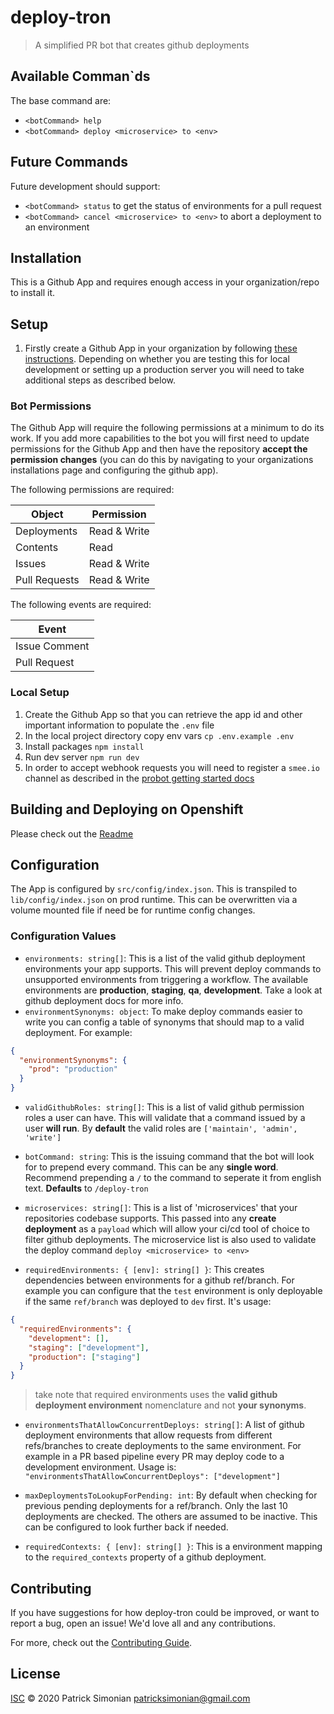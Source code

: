 # deploy-tron

> A simplified PR bot that creates github deployments

## Available Comman`ds

The base command are:
- `<botCommand> help`
- `<botCommand> deploy <microservice> to <env>`


## Future Commands
Future development should support:
- `<botCommand> status` to get the status of environments for a pull request
- `<botCommand> cancel <microservice> to <env>` to abort a deployment to an environment

## Installation

This is a Github App and requires enough access in your organization/repo to install it.


## Setup
1. Firstly create a Github App in your organization by following [these instructions](https://probot.github.io/docs/development/#configuring-a-github-app). Depending on whether you are testing this for local development or setting up a production server you will need to take additional steps as described below. 

### Bot Permissions

The Github App will require the following permissions at a minimum to do its work. If you add more capabilities to the bot you will first need to update permissions for the Github App and then have the repository __accept the permission changes__ (you can do this by navigating to your organizations installations page and configuring the github app). 

The following permissions are required:

| Object | Permission |
| --------------- | -------------------------------------- |
| Deployments     | Read & Write |
| Contents        | Read |
| Issues          | Read & Write |
| Pull Requests   | Read & Write |


The following events are required:

| Event   |
| --------------- |
| Issue Comment   |
| Pull Request    |

### Local Setup
 1. Create the Github App so that you can retrieve the app id and other important information to populate the `.env` file
 2. In the local project directory copy env vars `cp .env.example .env` 
 3. Install packages `npm install`
 4. Run dev server `npm run dev`
 5. In order to accept webhook requests you will need to register a `smee.io` channel as described in the [probot getting started docs](https://probot.github.io/docs/development/#configuring-a-github-app)


## Building and Deploying on Openshift

Please check out the [Readme](./openshift/README.md)
## Configuration

The App is configured by `src/config/index.json`. This is transpiled to `lib/config/index.json` on prod runtime. This can be overwritten via a volume mounted file if need be for runtime config changes.

### Configuration Values
- `environments: string[]`: This is a list of the valid github deployment environments your app supports. This will prevent deploy commands to unsupported environments from triggering a workflow. The available environments are __production__, __staging__, __qa__, __development__. Take a look at github deployment docs for more info.
- `environmentSynonyms: object`: To make deploy commands easier to write you can config a table of synonyms that should map to a valid deployment. 
For example: 
```json
{
  "environmentSynonyms": {
    "prod": "production"
  }
}
```
- `validGithubRoles: string[]`: This is a list of valid github permission roles a user can have. This will validate that a command issued by a user __will run__. By __default__ the valid roles are `['maintain', 'admin', 'write']`

- `botCommand: string`: This is the issuing command that the bot will look for to prepend every command. This can be any __single word__. Recommend prepending a `/` to the command to seperate it from english text. __Defaults__ to `/deploy-tron`

- `microservices: string[]`: This is a list of 'microservices' that your repositories codebase supports. This passed into any __create deployment__ as a `payload` which will allow your ci/cd tool of choice to filter github deployments. The microservice list is also used to validate the deploy command `deploy <microservice> to <env>`

- `requiredEnvironments: { [env]: string[] }`: This creates dependencies between environments for a github ref/branch. For example you can configure that the `test` environment is only deployable if the same `ref/branch` was deployed to `dev` first. It's usage:
```json
{
  "requiredEnvironments": {
    "development": [],
    "staging": ["development"],
    "production": ["staging"]
  }
}
```
> take note that required environments uses the __valid github deployment environment__ nomenclature and not __your synonyms__. 

- `environmentsThatAllowConcurrentDeploys: string[]`: A list of github deployment environments that allow requests from different refs/branches to create deployments to the same environment. For example in a PR based pipeline every PR may deploy code to a development environment. Usage is: `"environmentsThatAllowConcurrentDeploys": ["development"]`

- `maxDeploymentsToLookupForPending: int`: By default when checking for previous pending deployments for a ref/branch. Only the last 10 deployments are checked. The others are assumed to be inactive. This can be configured to look further back if needed.

- `requiredContexts: { [env]: string[] }`: This is a environment mapping to the `required_contexts` property of a github deployment.

## Contributing

If you have suggestions for how deploy-tron could be improved, or want to report a bug, open an issue! We'd love all and any contributions.

For more, check out the [Contributing Guide](CONTRIBUTING.md).

## License

[ISC](LICENSE) © 2020 Patrick Simonian <patricksimonian@gmail.com>
